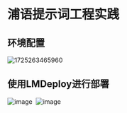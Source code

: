 # 浦语提示词工程实践
## 环境配置

![1725263465960](https://github.com/user-attachments/assets/757a2260-18ff-4f1a-b5bb-66df545c1049)  

## 使用LMDeploy进行部署
![image](https://github.com/user-attachments/assets/165083e2-a17f-407b-9d88-dea2994fafda)  
![image](https://github.com/user-attachments/assets/f6d3e8fb-9196-42de-b7c7-cc0f1b3f5c51)

